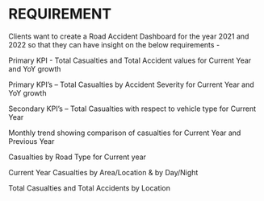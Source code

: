 # REQUIREMENT

Clients want to create a Road Accident Dashboard for the year 2021 and 2022 so that they can have insight on the below requirements -

Primary KPI - Total Casualties and Total Accident values for Current Year and YoY growth

Primary KPI’s – Total Casualties by Accident Severity for Current Year and YoY growth

Secondary KPI’s – Total Casualties with respect to vehicle type for Current Year

Monthly trend showing comparison of casualties for Current Year and Previous Year

Casualties by Road Type for Current year

Current Year Casualties by Area/Location & by Day/Night

Total Casualties and Total Accidents by Location
